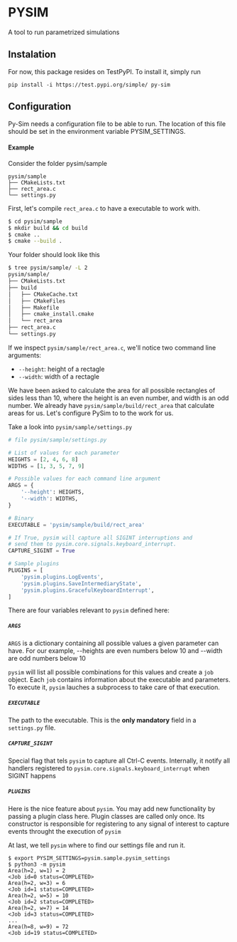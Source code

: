 # PYSIM
A tool to run parametrized simulations

## Instalation
For now, this package resides on TestPyPI. To install it, simply run

```
pip install -i https://test.pypi.org/simple/ py-sim
```

## Configuration
Py-Sim needs a configuration file to be able to run. The location of this file should be set in the 
environment variable PYSIM_SETTINGS. 

#### Example
Consider the folder pysim/sample 

```
pysim/sample
├── CMakeLists.txt
├── rect_area.c
└── settings.py
```
First, let's compile `rect_area.c` to have a executable to work with.
```bash
$ cd pysim/sample
$ mkdir build && cd build
$ cmake ..
$ cmake --build .
```

Your folder should look like this
```bash
$ tree pysim/sample/ -L 2
pysim/sample/
├── CMakeLists.txt
├── build
│   ├── CMakeCache.txt
│   ├── CMakeFiles
│   ├── Makefile
│   ├── cmake_install.cmake
│   └── rect_area
├── rect_area.c
└── settings.py
```

If we inspect `pysim/sample/rect_area.c`, we'll notice two command line arguments:
* `--height`: height of a rectagle
* `--width`: width of a rectagle

We have been asked to calculate the area for all possible rectangles of sides less than 10, where
the height is an even number, and width is an odd number. We already have `pysim/sample/build/rect_area` that 
calculate areas for us. Let's configure PySim to to the work for us.

Take a look into `pysim/sample/settings.py` 

```python
# file pysim/sample/settings.py

# List of values for each parameter
HEIGHTS = [2, 4, 6, 8]
WIDTHS = [1, 3, 5, 7, 9]

# Possible values for each command line argument 
ARGS = {
    '--height': HEIGHTS,
    '--width': WIDTHS,
}

# Binary
EXECUTABLE = 'pysim/sample/build/rect_area'

# If True, pysim will capture all SIGINT interruptions and
# send them to pysim.core.signals.keyboard_interrupt.
CAPTURE_SIGINT = True

# Sample plugins 
PLUGINS = [
    'pysim.plugins.LogEvents',
    'pysim.plugins.SaveIntermediaryState',
    'pysim.plugins.GracefulKeyboardInterrupt',
]
```

There are four variables relevant to `pysim` defined here:

##### `ARGS`
`ARGS` is a dictionary containing all possible values a given parameter can have. For our example, --heights are even numbers below 10 and --width are odd numbers below 10

`pysim` will list all possible combinations for this values and create a `job` object. Each `job` contains information about the executable and parameters. To execute it, `pysim` lauches a subprocess to take care of that execution. 

##### `EXECUTABLE`
The path to the executable.
This is the **only mandatory** field in a `settings.py` file.

##### `CAPTURE_SIGINT`
Special flag that tels `pysim` to capture all Ctrl-C events. Internally, it notify all handlers registered to `pysim.core.signals.keyboard_interrupt` when SIGINT happens 

##### `PLUGINS`
Here is the nice feature about `pysim`. You may add new functionality by passing a plugin class here. Plugin classes are called only once. Its constructor is responsible for registering to any signal of interest to capture events throught the execution of `pysim`

At last, we tell `pysim` where to find our settings file and run it.


```
$ export PYSIM_SETTINGS=pysim.sample.pysim_settings
$ python3 -m pysim
Area(h=2, w=1) = 2
<Job id=0 status=COMPLETED>
Area(h=2, w=3) = 6
<Job id=1 status=COMPLETED>
Area(h=2, w=5) = 10
<Job id=2 status=COMPLETED>
Area(h=2, w=7) = 14
<Job id=3 status=COMPLETED>
...
Area(h=8, w=9) = 72
<Job id=19 status=COMPLETED>
```



